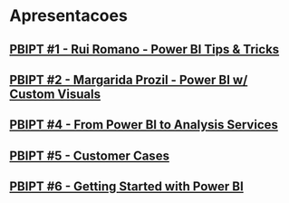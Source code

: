 # Apresentacoes

## [PBIPT #1 - Rui Romano - Power BI Tips & Tricks](PBIPT_1)

## [PBIPT #2 - Margarida Prozil - Power BI w/ Custom Visuals](PBIPT_2)

## [PBIPT #4 - From Power BI to Analysis Services](PBIPT_4)

## [PBIPT #5 - Customer Cases](PBIPT_5)

## [PBIPT #6 - Getting Started with Power BI](PBIPT_6)
